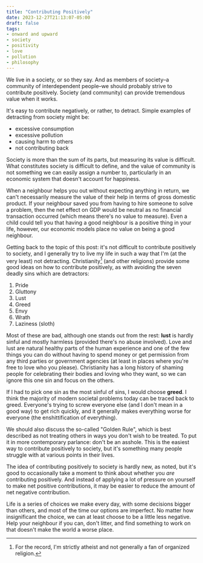 ```yaml
---
title: "Contributing Positively"
date: 2023-12-27T21:13:07-05:00
draft: false
tags:
- onward and upward
- society
- positivity
- love
- pollution
- philosophy
---
```


We live in a society, or so they say. And as members of society–a community of
interdependent people–we should probably strive to contribute positively.
Society (and community) can provide tremendous value when it works.

It's easy to contribute negatively, or rather, to detract. Simple examples of
detracting from society might be:

- excessive consumption
- excessive pollution
- causing harm to others
- not contributing back

Society is more than the sum of its parts, but measuring its value is difficult. What
constitutes society is difficult to define, and the value of community is not
something we can easily assign a number to, particularly in an economic system
that doesn't account for happiness.

When a neighbour helps you out without expecting anything in return, we can't
necessarily measure the value of their help in terms of gross domestic product.
If your neighbour saved you from having to hire someone to solve a problem, then
the net effect on GDP would be neutral as no financial transaction occurred
(which means there's no value to measure). Even a child could tell you that
having a good neighbour is a positive thing in your life, however, our economic
models place no value on being a good neighbour.

Getting back to the topic of this post: it's not difficult to contribute
positively to society, and I generally try to live my life in such a way that
I'm (at the very least) not detracting. Christianity[^1] (and other religions)
provide some good ideas on how to contribute positively, as with avoiding the
seven deadly sins which are detractors:

1. Pride
2. Gluttony
3. Lust
4. Greed
5. Envy
6. Wrath
7. Laziness (sloth)

Most of these are bad, although one stands out from the rest: **lust** is hardly
sinful and mostly harmless (provided there's no abuse involved). Love and lust
are natural healthy parts of the human experience and one of the few things you
can do without having to spend money or get permission from any third parties or
government agencies (at least in places where you're free to love who you
please). Christianity has a long history of shaming people for celebrating their
bodies and loving who they want, so we can ignore this one sin and focus on the
others.

If I had to pick one sin as the most sinful of sins, I would choose **greed**. I
think the majority of modern societal problems today can be traced back to
greed. Everyone's trying to screw everyone else (and I don't mean in a good way)
to get rich quickly, and it generally makes everything worse for everyone (the
enshittification of everything).

We should also discuss the so-called "Golden Rule", which is best described as
not treating others in ways you don't wish to be treated. To put it in more
contemporary parlance: don't be an asshole. This is the easiest way to
contribute positively to society, but it's something many people struggle with
at various points in their lives.

The idea of contributing positively to society is hardly new, as noted, but it's
good to occasionally take a moment to think about whether you _are_ contributing
positively. And instead of applying a lot of pressure on yourself to make net
positive contributions, it may be easier to reduce the amount of net negative
contribution.

Life is a series of choices we make every day, with some decisions bigger than
others, and most of the time our options are imperfect. No matter how
insignificant the choice, we can at least choose to be a little less negative.
Help your neighbour if you can, don't litter, and find something to work on that
doesn't make the world a worse place.

[^1]: For the record, I'm strictly atheist and not generally a fan of organized religion.

